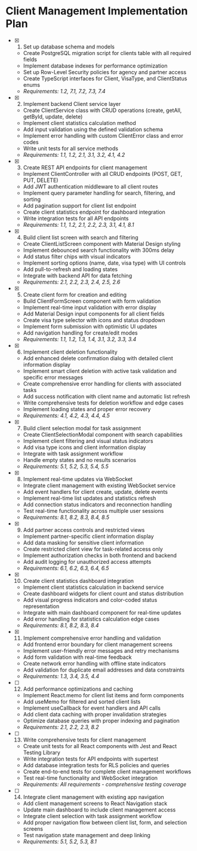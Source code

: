 # Client Management Implementation Plan

- [x] 1. Set up database schema and models
  - Create PostgreSQL migration script for clients table with all required fields
  - Implement database indexes for performance optimization
  - Set up Row-Level Security policies for agency and partner access
  - Create TypeScript interfaces for Client, VisaType, and ClientStatus enums
  - _Requirements: 1.2, 7.1, 7.2, 7.3, 7.4_

- [x] 2. Implement backend Client service layer
  - Create ClientService class with CRUD operations (create, getAll, getById, update, delete)
  - Implement client statistics calculation method
  - Add input validation using the defined validation schema
  - Implement error handling with custom ClientError class and error codes
  - Write unit tests for all service methods
  - _Requirements: 1.1, 1.2, 2.1, 3.1, 3.2, 4.1, 4.2_

- [x] 3. Create REST API endpoints for client management
  - Implement ClientController with all CRUD endpoints (POST, GET, PUT, DELETE)
  - Add JWT authentication middleware to all client routes
  - Implement query parameter handling for search, filtering, and sorting
  - Add pagination support for client list endpoint
  - Create client statistics endpoint for dashboard integration
  - Write integration tests for all API endpoints
  - _Requirements: 1.1, 1.2, 2.1, 2.2, 2.3, 3.1, 4.1, 8.1_

- [x] 4. Build client list screen with search and filtering
  - Create ClientListScreen component with Material Design styling
  - Implement debounced search functionality with 300ms delay
  - Add status filter chips with visual indicators
  - Implement sorting options (name, date, visa type) with UI controls
  - Add pull-to-refresh and loading states
  - Integrate with backend API for data fetching
  - _Requirements: 2.1, 2.2, 2.3, 2.4, 2.5, 2.6_

- [x] 5. Create client form for creation and editing
  - Build ClientFormScreen component with form validation
  - Implement real-time input validation with error display
  - Add Material Design input components for all client fields
  - Create visa type selector with icons and status dropdown
  - Implement form submission with optimistic UI updates
  - Add navigation handling for create/edit modes
  - _Requirements: 1.1, 1.2, 1.3, 1.4, 3.1, 3.2, 3.3, 3.4_

- [x] 6. Implement client deletion functionality
  - Add enhanced delete confirmation dialog with detailed client information display
  - Implement smart client deletion with active task validation and specific error messages
  - Create comprehensive error handling for clients with associated tasks
  - Add success notification with client name and automatic list refresh
  - Write comprehensive tests for deletion workflow and edge cases
  - Implement loading states and proper error recovery
  - _Requirements: 4.1, 4.2, 4.3, 4.4, 4.5_

- [x] 7. Build client selection modal for task assignment
  - Create ClientSelectionModal component with search capabilities
  - Implement client filtering and visual status indicators
  - Add visa type icons and client information display
  - Integrate with task assignment workflow
  - Handle empty states and no results scenarios
  - _Requirements: 5.1, 5.2, 5.3, 5.4, 5.5_

- [x] 8. Implement real-time updates via WebSocket
  - Integrate client management with existing WebSocket service
  - Add event handlers for client create, update, delete events
  - Implement real-time list updates and statistics refresh
  - Add connection status indicators and reconnection handling
  - Test real-time functionality across multiple user sessions
  - _Requirements: 8.1, 8.2, 8.3, 8.4, 8.5_

- [x] 9. Add partner access controls and restricted views
  - Implement partner-specific client information display
  - Add data masking for sensitive client information
  - Create restricted client view for task-related access only
  - Implement authorization checks in both frontend and backend
  - Add audit logging for unauthorized access attempts
  - _Requirements: 6.1, 6.2, 6.3, 6.4, 6.5_

- [x] 10. Create client statistics dashboard integration
  - Implement client statistics calculation in backend service
  - Create dashboard widgets for client count and status distribution
  - Add visual progress indicators and color-coded status representation
  - Integrate with main dashboard component for real-time updates
  - Add error handling for statistics calculation edge cases
  - _Requirements: 8.1, 8.2, 8.3, 8.4_

- [x] 11. Implement comprehensive error handling and validation
  - Add frontend error boundary for client management screens
  - Implement user-friendly error messages and retry mechanisms
  - Add form validation with real-time feedback
  - Create network error handling with offline state indicators
  - Add validation for duplicate email addresses and data constraints
  - _Requirements: 1.3, 3.4, 3.5, 4.4_

- [ ] 12. Add performance optimizations and caching
  - Implement React.memo for client list items and form components
  - Add useMemo for filtered and sorted client lists
  - Implement useCallback for event handlers and API calls
  - Add client data caching with proper invalidation strategies
  - Optimize database queries with proper indexing and pagination
  - _Requirements: 2.1, 2.2, 2.3, 8.2_

- [ ] 13. Write comprehensive tests for client management
  - Create unit tests for all React components with Jest and React Testing Library
  - Write integration tests for API endpoints with supertest
  - Add database integration tests for RLS policies and queries
  - Create end-to-end tests for complete client management workflows
  - Test real-time functionality and WebSocket integration
  - _Requirements: All requirements - comprehensive testing coverage_

- [ ] 14. Integrate client management with existing app navigation
  - Add client management screens to React Navigation stack
  - Update main dashboard to include client management access
  - Integrate client selection with task assignment workflow
  - Add proper navigation flow between client list, form, and selection screens
  - Test navigation state management and deep linking
  - _Requirements: 5.1, 5.2, 5.3, 8.1_